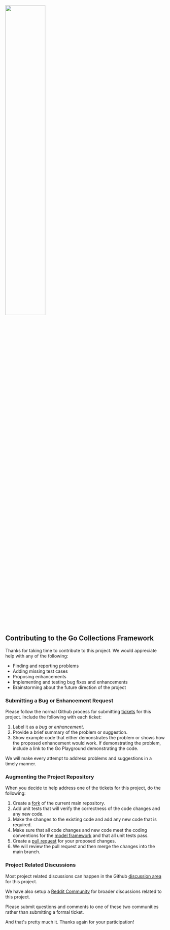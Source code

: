 <img src="https://craterdog.com/images/CraterDog.png" width="50%">

## Contributing to the Go Collections Framework
Thanks for taking time to contribute to this project. We would appreciate help
with any of the following:
 * Finding and reporting problems
 * Adding missing test cases
 * Proposing enhancements
 * Implementing and testing bug fixes and enhancements
 * Brainstorming about the future direction of the project

### Submitting a Bug or Enhancement Request
Please follow the normal Github process for submitting
[tickets](https://github.com/craterdog/go-collection-framework/issues)
for this project. Include the following with each ticket:
 1. Label it as a _bug_ or _enhancement_.
 1. Provide a brief summary of the problem or suggestion.
 1. Show example code that either demonstrates the problem or shows how the
 proposed enhancement would work. If demonstrating the problem, include
 a link to the Go Playground demonstrating the code.

We will make every attempt to address problems and suggestions in a timely
manner.

### Augmenting the Project Repository
When you decide to help address one of the tickets for this project, do the
following:
 1. Create a [fork](https://docs.github.com/en/pull-requests/collaborating-with-pull-requests/working-with-forks/about-forks) of the current main repository.
 1. Add unit tests that will verify the correctness of the code changes and any
    new code.
 1. Make the changes to the existing code and add any new code that is required.
 1. Make sure that all code changes and new code meet the coding conventions for
    the [model framework](https://github.com/craterdog/go-model-framework/wiki)
    and that all unit tests pass.
 1. Create a [pull request](https://docs.github.com/en/pull-requests/collaborating-with-pull-requests/proposing-changes-to-your-work-with-pull-requests/creating-a-pull-request) for your proposed changes.
 1. We will review the pull request and then merge the changes into the main branch.

### Project Related Discussions
Most project related discussions can happen in the Github
[discussion area](https://github.com/craterdog/go-collection-framework/discussions)
for this project.

We have also setup a [Reddit Community](https://www.reddit.com/r/GoCollections/) for
broader discussions related to this project.

Please submit questions and comments to one of these two communities rather than
submitting a formal ticket.

And that's pretty much it. Thanks again for your participation!
